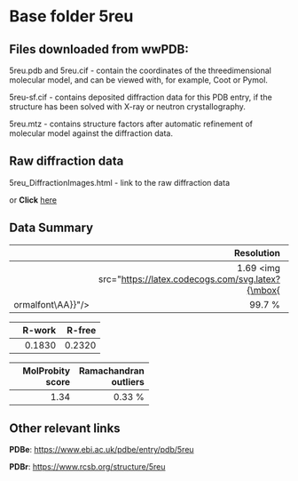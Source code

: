 # Base folder 5reu

## Files downloaded from wwPDB:

5reu.pdb and 5reu.cif - contain the coordinates of the threedimensional molecular model, and can be viewed with, for example, Coot or Pymol.

5reu-sf.cif - contains deposited diffraction data for this PDB entry, if the structure has been solved with X-ray or neutron crystallography.

5reu.mtz - contains structure factors after automatic refinement of molecular model against the diffraction data.

## Raw diffraction data

5reu_DiffractionImages.html - link to the raw diffraction data 

or **Click** [here](https://zenodo.org/record/3730998) 

## Data Summary
|   | Resolution | Completeness| I/sigma |
|---|-------------:|----------------:|--------------:|
|   |1.69 <img src="https://latex.codecogs.com/svg.latex?{\mbox{
ormalfont\AA}}"/>|99.7  %|<img width=50/>4.200|

|   | **R-work**| **R-free**   
|---|-------------:|----------------:|           
||0.1830|0.2320|

|   |**MolProbity<br>score**| **Ramachandran<br>outliers** 
|---|-------------:|----------------:|
||1.34|0.33 %|

## Other relevant links 
**PDBe**:  https://www.ebi.ac.uk/pdbe/entry/pdb/5reu
 
**PDBr**: https://www.rcsb.org/structure/5reu 

